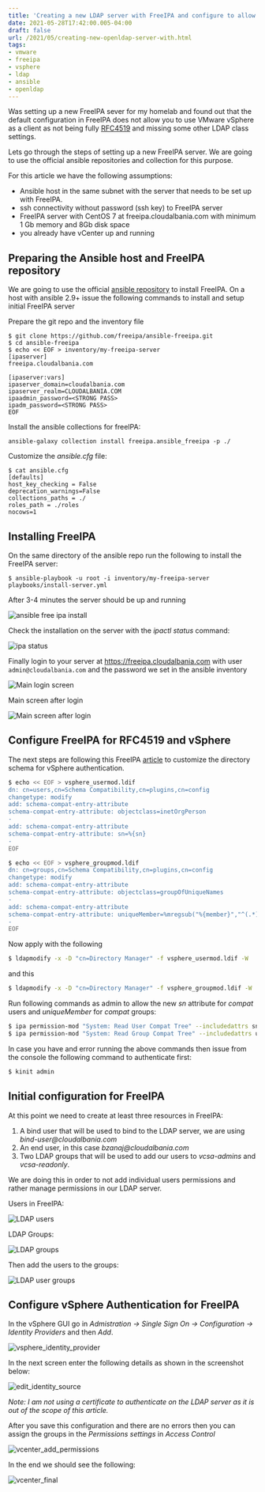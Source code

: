 ```yaml
---
title: 'Creating a new LDAP server with FreeIPA and configure to allow vSphere authentication'
date: 2021-05-28T17:42:00.005-04:00
draft: false
url: /2021/05/creating-new-openldap-server-with.html
tags: 
- vmware
- freeipa
- vsphere
- ldap
- ansible
- openldap
---
```


Was setting up a new FreeIPA sever for my homelab and found out that the default configuration in FreeIPA does not allow you to use VMware vSphere as a client as not being fully [RFC4519](https://datatracker.ietf.org/doc/html/rfc4519) and missing some other LDAP class settings.

Lets go through the steps of setting up a new FreeIPA server. We are going to use the official ansible repositories and collection for this purpose.

For this article we have the following assumptions:

* Ansible host in the same subnet with the server that needs to be set up with FreeIPA.
* ssh connectivity without password (ssh key) to FreeIPA server
* FreeIPA server with CentOS 7 at freeipa.cloudalbania.com with minimum 1 Gb memory and 8Gb disk space
* you already have vCenter up and running

## Preparing the Ansible host and FreeIPA repository

We are going to use the official [ansible repository](https://github.com/freeipa/ansible-freeipa) to install FreeIPA. On a host with ansible 2.9+ issue the following commands to install and setup initial FreeIPA server

Prepare the git repo and the inventory file

```
$ git clone https://github.com/freeipa/ansible-freeipa.git
$ cd ansible-freeipa
$ echo << EOF > inventory/my-freeipa-server
[ipaserver]
freeipa.cloudalbania.com
  
[ipaserver:vars]
ipaserver_domain=cloudalbania.com
ipaserver_realm=CLOUDALBANIA.COM
ipaadmin_password=<STRONG PASS>
ipadm_password=<STRONG PASS>
EOF
```

Install the ansible collections for freeIPA:

```
ansible-galaxy collection install freeipa.ansible_freeipa -p ./
```

Customize the _ansible.cfg_ file:

```
$ cat ansible.cfg
[defaults]
host_key_checking = False
deprecation_warnings=False
collections_paths = ./
roles_path = ./roles
nocows=1
```

## Installing FreeIPA

On the same directory of the ansible repo run the following to install the FreeIPA server:

```
$ ansible-playbook -u root -i inventory/my-freeipa-server playbooks/install-server.yml
```

After 3-4 minutes the server should be up and running

![ansible free ipa install](/static/ldap1.jpg)

Check the installation on the server with the _ipactl status_ command:

![ipa status](/static/ldap2.jpg)

Finally login to your server at <https://freeipa.cloudalbania.com> with user `admin@cloudalbania.com` and the password we set in the ansible inventory

![Main login screen](/static/ldap3.png)

Main screen after login

![Main screen after login](/static/ldap4.png)

## Configure FreeIPA for RFC4519 and vSphere

The next steps are following this FreeIPA [article](https://www.freeipa.org/page/HowTo/vsphere5_integration) to customize the directory schema for vSphere authentication.

```bash
$ echo << EOF > vsphere_usermod.ldif  
dn: cn=users,cn=Schema Compatibility,cn=plugins,cn=config  
changetype: modify  
add: schema-compat-entry-attribute  
schema-compat-entry-attribute: objectclass=inetOrgPerson  
-  
add: schema-compat-entry-attribute  
schema-compat-entry-attribute: sn=%{sn}  
-  
EOF
```

```bash
$ echo << EOF > vsphere_groupmod.ldif  
dn: cn=groups,cn=Schema Compatibility,cn=plugins,cn=config  
changetype: modify  
add: schema-compat-entry-attribute  
schema-compat-entry-attribute: objectclass=groupOfUniqueNames  
-  
add: schema-compat-entry-attribute  
schema-compat-entry-attribute: uniqueMember=%mregsub("%{member}","^(.*)accounts(.*)","%1compat%2")  
-  
EOF
```

Now apply with the following

```bash
$ ldapmodify -x -D "cn=Directory Manager" -f vsphere_usermod.ldif -W  
```

and this

```bash
$ ldapmodify -x -D "cn=Directory Manager" -f vsphere_groupmod.ldif -W 
```

Run following commands as admin to allow the new _sn_ attribute for _compat_ users and _uniqueMember_ for _compat_ groups:

```bash
$ ipa permission-mod "System: Read User Compat Tree" --includedattrs sn
$ ipa permission-mod "System: Read Group Compat Tree" --includedattrs uniquemember

```

In case you have and error running the above commands then issue from the console the following command to authenticate first:

```bash
$ kinit admin 
```

## Initial configuration for FreeIPA

At this point we need to create at least three resources in FreeIPA:

1. A bind user that will be used to bind to the LDAP server, we are using _bind-user@cloudalbania.com_
2. An end user, in this case _bzanaj@cloudalbania.com_
3. Two LDAP groups that will be used to add our users to _vcsa-admins_ and _vcsa-readonly_.

We are doing this in order to not add individual users permissions and rather manage permissions in our LDAP server.

Users in FreeIPA:

![LDAP users](/static/ldap_users.png)

LDAP Groups:

![LDAP groups](/static/ldap_groups.png)

Then add the users to the groups:

![LDAP user groups](/static/user_groups.png)

## Configure vSphere Authentication for FreeIPA

In the vSphere GUI go in _Admistration -> Single Sign On -> Configuration -> Identity Providers_ and then _Add_.

![vsphere_identity_provider](/static/vsphere_identity_provider.png)

In the next screen enter the following details as shown in the screenshot below:

![edit_identity_source](/static/edit_identity_source.png)

_Note: I am not using a certificate to authenticate on the LDAP server as it is out of the scope of this article._

After you save this configuration and there are no errors then you can assign the groups in the _Permissions settings_ in _Access Control_

![vcenter_add_permissions](/static/vcenter_add_permissions.png)

In the end we should see the following:

![vcenter_final](/static/vcenter_final.png)
